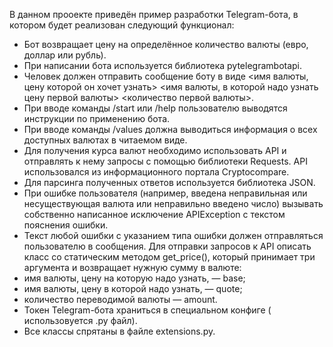 В данном прооекте приведён пример разработки Telegram-бота, в котором будет реализован следующий функционал:
- Бот возвращает цену на определённое количество валюты (евро, доллар или рубль).
- При написании бота используется библиотека pytelegrambotapi.
- Человек должен отправить сообщение боту в виде <имя валюты, цену которой он хочет узнать> <имя валюты, в которой надо узнать цену первой валюты> <количество первой валюты>.
- При вводе команды /start или /help пользователю выводятся инструкции по применению бота.
- При вводе команды /values должна выводиться информация о всех доступных валютах в читаемом виде.
- Для получения курса валют необходимо использовать API и отправлять к нему запросы с помощью библиотеки Requests. API использовался из информационного портала Cryptocompare.
- Для парсинга полученных ответов используется библиотека JSON.
- При ошибке пользователя (например, введена неправильная или несуществующая валюта или неправильно введено число) вызывать собственно написанное исключение APIException с текстом пояснения ошибки.
- Текст любой ошибки с указанием типа ошибки должен отправляться пользователю в сообщения.
Для отправки запросов к API описать класс со статическим методом get_price(), который принимает три аргумента и возвращает нужную сумму в валюте:
- имя валюты, цену на которую надо узнать, — base;
- имя валюты, цену в которой надо узнать, — quote; 
- количество переводимой валюты — amount.
- Токен Telegram-бота храниться в специальном конфиге ( использовуется .py файл).
- Все классы спрятаны в файле extensions.py.
